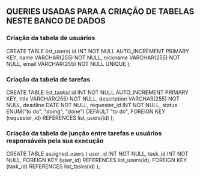 ## QUERIES USADAS PARA A CRIAÇÃO DE TABELAS NESTE BANCO DE DADOS

### Criação da tabela de usuários
CREATE TABLE list_users(
id INT NOT NULL AUTO_INCREMENT PRIMARY KEY,
name VARCHAR(255) NOT NULL,
nickname VARCHAR(255) NOT NULL,
email VARCHAR(255) NOT NULL UNIQUE
);

### Criação da tabela de tarefas
CREATE TABLE list_tasks(
id INT NOT NULL AUTO_INCREMENT PRIMARY KEY,
title VARCHAR(255) NOT NULL,
description VARCHAR(255) NOT NULL,
deadline DATE NOT NULL,
requester_id INT NOT NULL,
status ENUM("to do", "doing", "done") DEFAULT "to do",
FOREIGN KEY (requester_id) REFERENCES list_users(id)
);

### Criação da tabela de junção entre tarefas e usuários responsáveis pela sua execução
CREATE TABLE assigned_users (
user_id INT NOT NULL,
task_id INT NOT NULL,
FOREIGN KEY (user_id) REFERENCES list_users(id),
FOREIGN KEY (task_id) REFERENCES list_tasks(id)
);
